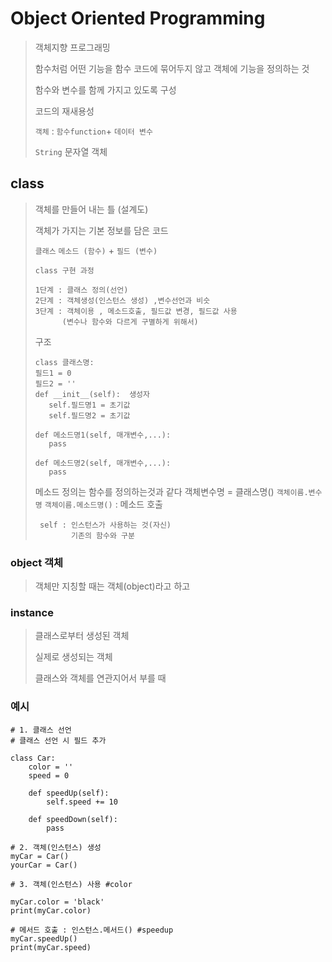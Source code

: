 # Object Oriented Programming

> 객체지향 프로그래밍
>
> 함수처럼 어떤 기능을 함수 코드에 묶어두지 않고 객체에 기능을 정의하는 것
>
> 함수와 변수를 함께 가지고 있도록 구성
>
> 코드의 재새용성
>
> `객체` :  `함수function`+  `데이터 변수`
>
> `String` 문자열 객체

## class

> 객체를 만들어 내는 틀 (설계도)
>
> 객체가 가지는 기본 정보를 담은 코드
>
> `클래스` `메소드 (함수)` + `필드 (변수)`
>
> `class 구현 과정`
>
> ```
> 1단계 : 클래스 정의(선언)
> 2단계 : 객체생성(인스턴스 생성) ,변수선언과 비슷
> 3단계 : 객체이용 , 메소드호출, 필드값 변경, 필드값 사용 
> 		(변수나 함수와 다르게 구별하게 위해서)
> ```
> 구조
>
> ```
> class 클래스명:
> 필드1 = 0
> 필드2 = ''
> def __init__(self):  생성자
>    self.필드명1 = 초기값
>    self.필드명2 = 초기값
> 
> def 메소드명1(self, 매개변수,...):
>    pass
> 
> def 메소드명2(self, 매개변수,...):
>    pass
> ```
> 메소드 정의는 함수를 정의하는것과 같다
> 객체변수명 = 클래스명()
> `객체이름.변수명`
> `객체이름.메소드명()`  : 메소드 호출
>
> ```
>  self : 인스턴스가 사용하는 것(자신)
>         기존의 함수와 구분
> ```

### object 객체 

> 
> 객체만 지칭할 때는 객체(object)라고 하고
> 

### instance

> 클래스로부터 생성된 객체
>
> 실제로 생성되는 객체
>
> 
>  클래스와 객체를 연관지어서 부를 때 
> 

### 예시

```
# 1. 클래스 선언
# 클래스 선언 시 필드 추가

class Car:
    color = ''
    speed = 0

    def speedUp(self):
        self.speed += 10

    def speedDown(self):
        pass

# 2. 객체(인스턴스) 생성
myCar = Car()
yourCar = Car()

# 3. 객체(인스턴스) 사용 #color

myCar.color = 'black'
print(myCar.color)

# 메서드 호출 : 인스턴스.메서드() #speedup
myCar.speedUp()
print(myCar.speed)

```

